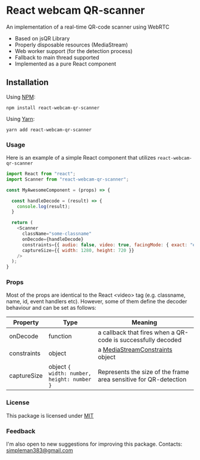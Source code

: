 # React webcam QR-scanner
An implementation of a real-time QR-code scanner using WebRTC

* Based on jsQR Library
* Properly disposable resources (MediaStream)
* Web worker support (for the detection process)
* Fallback to main thread supported
* Implemented as a pure React component



## Installation

Using [NPM](https://www.npmjs.com/):

```batch
npm install react-webcam-qr-scanner
```

Using [Yarn](https://yarnpkg.com/):

```batch
yarn add react-webcam-qr-scanner
```



### Usage

Here is an example of a simple React component that utilizes ```react-webcam-qr-scanner```

```javascript
import React from "react";
import Scanner from "react-webcam-qr-scanner";

const MyAwesomeComponent = (props) => {

  const handleDecode = (result) => {
    console.log(result);
  } 

  return (
    <Scanner 
      className="some-classname"
      onDecode={handleDecode}
      constraints={{ audio: false, video: true, facingMode: { exact: "environment" } }}
      captureSize={{ width: 1280, height: 720 }}
    />
  );
}

```


### Props

Most of the props are identical to the React \<video\> tag (e.g. classname, name, id, event handlers etc). 
However, some of them define the decoder behaviour and can be set as follows:

Property | Type | Meaning
---------|------|--------
onDecode | function | a callback that fires when a QR-code is successfully decoded
constraints | object | a [MediaStreamConstraints](https://developer.mozilla.org/en-US/docs/Web/API/MediaStreamConstraints) object
captureSize | object  ```{ width: number, height: number }``` |  Represents the size of the frame area sensitive for QR-detection
 
 
### License

This package is licensed under [MIT](https://opensource.org/licenses/MIT)


### Feedback

I'm also open to new suggestions for improving this package. Contacts: simpleman383@gmail.com

